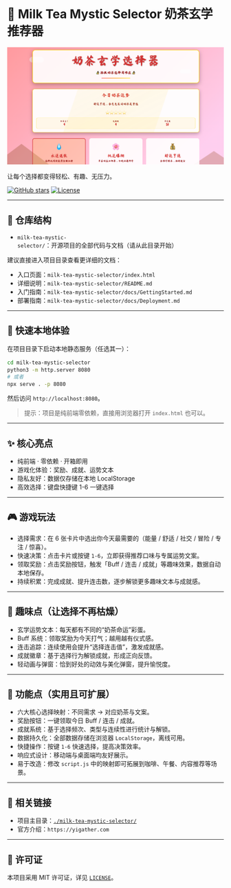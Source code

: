 # 🧋 Milk Tea Mystic Selector 奶茶玄学推荐器

<div align="center">
  <img src="./milk-tea-mystic-selector/home.png" alt="项目首页预览" width="900" />
</div>

让每个选择都变得轻松、有趣、无压力。

[![GitHub stars](https://img.shields.io/github/stars/louislili/milk-tea-mystic-selector?style=social)](https://github.com/louislili/milk-tea-mystic-selector)
[![License](https://img.shields.io/badge/License-MIT-blue.svg)](./LICENSE)

---

## 📁 仓库结构

- `milk-tea-mystic-selector/`：开源项目的全部代码与文档（请从此目录开始）

建议直接进入项目目录查看更详细的文档：

- 入口页面：`milk-tea-mystic-selector/index.html`
- 详细说明：`milk-tea-mystic-selector/README.md`
- 入门指南：`milk-tea-mystic-selector/docs/GettingStarted.md`
- 部署指南：`milk-tea-mystic-selector/docs/Deployment.md`

---

## 🚀 快速本地体验

在项目目录下启动本地静态服务（任选其一）：

```bash
cd milk-tea-mystic-selector
python3 -m http.server 8080
# 或者
npx serve . -p 8080
```

然后访问 `http://localhost:8080`。

> 提示：项目是纯前端零依赖，直接用浏览器打开 `index.html` 也可以。

---

## ✨ 核心亮点

- 纯前端 · 零依赖 · 开箱即用
- 游戏化体验：奖励、成就、运势文本
- 隐私友好：数据仅存储在本地 LocalStorage
- 高效选择：键盘快捷键 1-6 一键选择

---

## 🎮 游戏玩法

- 选择需求：在 6 张卡片中选出你今天最需要的（能量 / 舒适 / 社交 / 冒险 / 专注 / 惊喜）。
- 快速决策：点击卡片或按键 `1-6`，立即获得推荐口味与专属运势文案。
- 领取奖励：点击奖励按钮，触发「Buff / 连击 / 成就」等趣味效果，数据自动本地保存。
- 持续积累：完成成就、提升连击数，逐步解锁更多趣味文本与成就感。

---

## 🎈 趣味点（让选择不再枯燥）

- 玄学运势文本：每天都有不同的“奶茶命运”彩蛋。
- Buff 系统：领取奖励为今天打气；越用越有仪式感。
- 连击追踪：连续使用会提升“选择连击值”，激发成就感。
- 成就徽章：基于选择行为解锁成就，形成正向反馈。
- 轻动画与弹窗：恰到好处的动效与美化弹窗，提升愉悦度。

---

## 🧩 功能点（实用且可扩展）

- 六大核心选择映射：不同需求 -> 对应奶茶与文案。
- 奖励按钮：一键领取今日 Buff / 连击 / 成就。
- 成就系统：基于选择频次、类型与连续性进行统计与解锁。
- 数据持久化：全部数据存储在浏览器 `LocalStorage`，离线可用。
- 快捷操作：按键 `1-6` 快速选择，提高决策效率。
- 响应式设计：移动端与桌面端均友好展示。
- 易于改造：修改 `script.js` 中的映射即可拓展到咖啡、午餐、内容推荐等场景。

---

## 🔗 相关链接

- 项目主目录：[`./milk-tea-mystic-selector/`](./milk-tea-mystic-selector/)
- 官方介绍：`https://yigather.com`

---

## 📄 许可证

本项目采用 MIT 许可证，详见 [`LICENSE`](./LICENSE)。